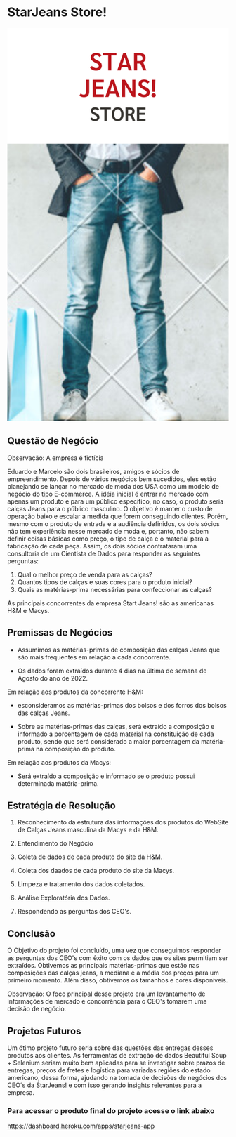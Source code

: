 # StarJeans Store!

<img src="https://github.com/jefferson-datascience/project_starjeans_store/blob/main/app_starjeans/logo_apresentacao.png" alt="logo" style="zoom: 90%;" />


## Questão de Negócio

Observação: A empresa é fictícia

Eduardo e Marcelo são dois brasileiros, amigos e sócios de empreendimento. Depois de vários negócios bem sucedidos, eles estão planejando se lançar no mercado de moda dos USA como um modelo de negócio do tipo E-commerce. A idéia inicial é entrar no mercado com apenas um produto e para um público específico, no caso, o produto seria calças Jeans para o público masculino. O objetivo é manter o custo de operação baixo e escalar a medida que forem conseguindo clientes. Porém, mesmo com o produto de entrada e a audiência definidos, os dois sócios não tem experiência nesse mercado de moda e, portanto, não sabem definir coisas básicas como preço, o tipo de calça e o material para a fabricação de cada peça. Assim, os dois sócios contrataram uma consultoria de um Cientista de Dados para responder as seguintes perguntas:

1. Qual o melhor preço de venda para as calças?
2. Quantos tipos de calças e suas cores para o produto inicial?
3. Quais as matérias-prima necessárias para confeccionar as calças?

As principais concorrentes da empresa Start Jeans! são as americanas H&M e Macys.

## Premissas de Negócios

- Assumimos as matérias-primas de composição das calças Jeans que são mais frequentes em relação a cada concorrente.

- Os dados foram extraídos durante 4 dias na última de semana de Agosto do ano de 2022.

Em relação aos produtos da concorrente H&M:

- esconsideramos as matérias-primas dos bolsos e dos forros dos bolsos das calças Jeans.

- Sobre as matérias-primas das calças, será extraído a composição e informado a porcentagem de cada material na constituição de cada produto, sendo que será considerado a maior porcentagem da matéria-prima na composição do produto.

Em relação aos produtos da Macys:

- Será extraído a composição e informado se o produto possui determinada matéria-prima.

## Estratégia de Resolução

1. Reconhecimento da estrutura das informações dos produtos do WebSite de Calças Jeans masculina da Macys e da H&M.

2. Entendimento do Negócio

3. Coleta de dados de cada produto do site da H&M.

4. Coleta dos daados de cada produto do site da Macys.

5. Limpeza e tratamento dos dados coletados.

6. Análise Exploratória dos Dados.

7. Respondendo as perguntas dos CEO's.

## Conclusão

O Objetivo do projeto foi concluído, uma vez que conseguimos responder as perguntas dos CEO's com êxito com os dados que os sites permitiam ser extraídos. Obtivemos as principais matérias-primas que estão nas composições das calças jeans, a mediana e a média dos preços para um primeiro momento. Além disso, obtivemos os tamanhos e cores disponíveis.

Observação: O foco principal desse projeto era um levantamento de informações de mercado e concorrência para o CEO's tomarem uma decisão de negócio.

## Projetos Futuros

Um ótimo projeto futuro seria sobre das questões das entregas desses produtos aos clientes. As ferramentas de extração de dados Beautiful Soup + Selenium seriam muito bem aplicadas para se investigar sobre prazos de entregas, preços de fretes e logística para variadas regiões do estado americano, dessa forma, ajudando na tomada de decisões de negócios dos CEO´s da StarJeans! e com isso gerando insights relevantes para a empresa.



### Para acessar o produto final do projeto acesse o link abaixo
https://dashboard.heroku.com/apps/starjeans-app

